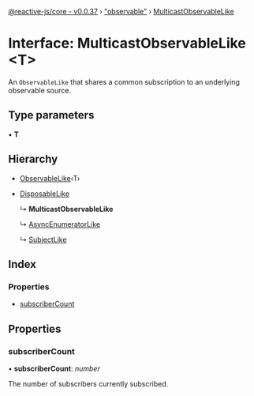 [@reactive-js/core - v0.0.37](../README.md) › ["observable"](../modules/_observable_.md) › [MulticastObservableLike](_observable_.multicastobservablelike.md)

# Interface: MulticastObservableLike <**T**>

An `ObservableLike` that shares a common subscription to an underlying observable source.

## Type parameters

▪ **T**

## Hierarchy

* [ObservableLike](_observable_.observablelike.md)‹T›

* [DisposableLike](_disposable_.disposablelike.md)

  ↳ **MulticastObservableLike**

  ↳ [AsyncEnumeratorLike](_async_enumerable_.asyncenumeratorlike.md)

  ↳ [SubjectLike](_observable_.subjectlike.md)

## Index

### Properties

* [subscriberCount](_observable_.multicastobservablelike.md#subscribercount)

## Properties

###  subscriberCount

• **subscriberCount**: *number*

The number of subscribers currently subscribed.
